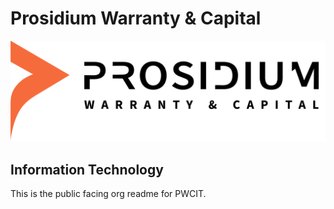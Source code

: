 # Prosidium Warranty & Capital

<picture>
  <source media="(prefers-color-scheme: dark)" srcset="https://github.com/PWCIT/.github/blob/main/docs/docs/img/PWCv2@Dark.png">
  <source media="(prefers-color-scheme: light)" srcset="https://github.com/PWCIT/.github/blob/main/docs/docs/img/PWCv2.png">
  <img alt="PWC Logo" src="docs/docs/img/PWCv2.png">
</picture>

## Information Technology

This is the public facing org readme for PWCIT.
